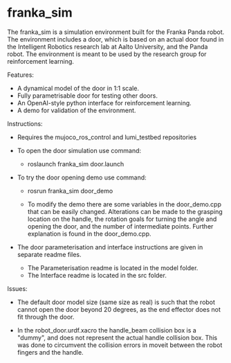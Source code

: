 # franka_sim

The franka_sim is a simulation environment built for the Franka Panda robot. The environment includes a door, which is based on an actual door found in the Intelligent Robotics research lab at Aalto University, and the Panda robot. The environment is meant to be used by the research group for reinforcement learning.

Features:
* A dynamical model of the door in 1:1 scale.
* Fully parametrisable door for testing other doors.
* An OpenAI-style python interface for reinforcement learning.
* A demo for validation of the environment.

Instructions:
* Requires the mujoco_ros_control and lumi_testbed repositories

* To open the door simulation use command:
    * roslaunch franka_sim door.launch

* To try the door opening demo use command:
    * rosrun franka_sim door_demo

    * To modify the demo there are some variables in the door_demo.cpp that can be easily changed. Alterations can be made to the grasping location on the handle, the rotation goals for turning the angle and opening the door, and the number of intermediate points. Further explanation is found in the door_demo.cpp.

* The door parameterisation and interface instructions are given in separate readme files.
    * The Parameterisation readme is located in the model folder.
    * The Interface readme is located in the src folder.

Issues:
* The default door model size (same size as real) is such that the robot cannot open the door beyond 20 degrees, as the end effector does not fit through the door.

* In the robot_door.urdf.xacro the handle_beam collision box is a "dummy", and does not represent the actual handle collision box. This was done to circumvent the collision errors in moveit between the robot fingers and the handle.

